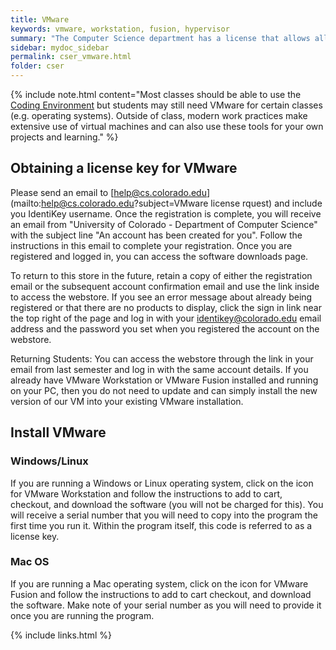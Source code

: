 ```yaml
---
title: VMware
keywords: vmware, workstation, fusion, hypervisor
summary: "The Computer Science department has a license that allows all students enrolled in computer science classes to receive an annual license to VMware products"
sidebar: mydoc_sidebar
permalink: cser_vmware.html
folder: cser
---
```


{% include note.html content="Most classes should be able to use the <a href='/coding_environment_landing_page.html'>Coding Environment</a> but students may still need VMware for certain classes (e.g. operating systems). Outside of class, modern work practices make extensive use of virtual machines and can also use these tools for your own projects and learning." %}


## Obtaining a license key for VMware

Please send an email to [help@cs.colorado.edu](mailto:help@cs.colorado.edu?subject=VMware license rquest) and include you IdentiKey username. Once the registration is complete, you will receive an  email from "University of Colorado - Department of Computer Science" with the subject line "An account has been created for you". Follow the instructions in this email to complete your registration. Once you are registered and logged in, you can access the software downloads page.

To return to this store in the future, retain a copy of either the registration email or the subsequent account confirmation email and use the link inside to access the webstore. If you see an error message about already being registered or that there are no products to display, click the sign in link near the top right of the page and log in with your identikey@colorado.edu email address and the password you set when you registered the account on the webstore.

Returning Students: You can access the webstore through the link in your email from last semester and log in with the same account details. If you already have VMware Workstation or VMware Fusion installed and running on your PC, then you do not need to update and can simply install the new version of our VM into your existing VMware installation.

## Install VMware

### Windows/Linux

If you are running a Windows or Linux operating system, click on the icon for VMware Workstation and follow the instructions to add to cart, checkout, and download the software (you will not be charged for this). You will receive a serial number that you will need to copy into the program the first time you run it. Within the program itself, this code is referred to as a license key.

### Mac OS

If you are running a Mac operating system, click on the icon for VMware Fusion and follow the instructions to add to cart checkout, and download the software. Make note of your serial number as you will need to provide it once you are running the program.

{% include links.html %}

